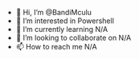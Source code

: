 - 👋 Hi, I’m @BandiMculu
- 👀 I’m interested in Powershell
- 🌱 I’m currently learning N/A
- 💞️ I’m looking to collaborate on N/A
- 📫 How to reach me N/A

<!---
BandiMculu/BandiMculu is a ✨ special ✨ repository because its `README.md` (this file) appears on your GitHub profile.
You can click the Preview link to take a look at your changes.
--->
